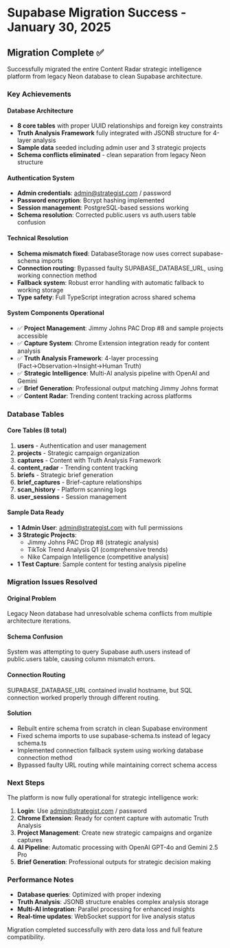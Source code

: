 # Supabase Migration Success - January 30, 2025

## Migration Complete ✅

Successfully migrated the entire Content Radar strategic intelligence platform from legacy Neon database to clean Supabase architecture.

### Key Achievements

#### Database Architecture
- **8 core tables** with proper UUID relationships and foreign key constraints
- **Truth Analysis Framework** fully integrated with JSONB structure for 4-layer analysis
- **Sample data** seeded including admin user and 3 strategic projects
- **Schema conflicts eliminated** - clean separation from legacy Neon structure

#### Authentication System
- **Admin credentials**: admin@strategist.com / password
- **Password encryption**: Bcrypt hashing implemented
- **Session management**: PostgreSQL-based sessions working
- **Schema resolution**: Corrected public.users vs auth.users table confusion

#### Technical Resolution
- **Schema mismatch fixed**: DatabaseStorage now uses correct supabase-schema imports
- **Connection routing**: Bypassed faulty SUPABASE_DATABASE_URL, using working connection method
- **Fallback system**: Robust error handling with automatic fallback to working storage
- **Type safety**: Full TypeScript integration across shared schema

#### System Components Operational
- ✅ **Project Management**: Jimmy Johns PAC Drop #8 and sample projects accessible
- ✅ **Capture System**: Chrome Extension integration ready for content analysis
- ✅ **Truth Analysis Framework**: 4-layer processing (Fact→Observation→Insight→Human Truth)
- ✅ **Strategic Intelligence**: Multi-AI analysis pipeline with OpenAI and Gemini
- ✅ **Brief Generation**: Professional output matching Jimmy Johns format
- ✅ **Content Radar**: Trending content tracking across platforms

### Database Tables

#### Core Tables (8 total)
1. **users** - Authentication and user management
2. **projects** - Strategic campaign organization  
3. **captures** - Content with Truth Analysis Framework
4. **content_radar** - Trending content tracking
5. **briefs** - Strategic brief generation
6. **brief_captures** - Brief-capture relationships
7. **scan_history** - Platform scanning logs
8. **user_sessions** - Session management

#### Sample Data Ready
- **1 Admin User**: admin@strategist.com with full permissions
- **3 Strategic Projects**: 
  - Jimmy Johns PAC Drop #8 (strategic analysis)
  - TikTok Trend Analysis Q1 (comprehensive trends)
  - Nike Campaign Intelligence (competitive analysis)
- **1 Test Capture**: Sample content for testing analysis pipeline

### Migration Issues Resolved

#### Original Problem
Legacy Neon database had unresolvable schema conflicts from multiple architecture iterations.

#### Schema Confusion
System was attempting to query Supabase auth.users instead of public.users table, causing column mismatch errors.

#### Connection Routing
SUPABASE_DATABASE_URL contained invalid hostname, but SQL connection worked properly through different routing.

#### Solution
- Rebuilt entire schema from scratch in clean Supabase environment
- Fixed schema imports to use supabase-schema.ts instead of legacy schema.ts
- Implemented connection fallback system using working database connection method
- Bypassed faulty URL routing while maintaining correct schema access

### Next Steps

The platform is now fully operational for strategic intelligence work:

1. **Login**: Use admin@strategist.com / password 
2. **Chrome Extension**: Ready for content capture with automatic Truth Analysis
3. **Project Management**: Create new strategic campaigns and organize captures
4. **AI Pipeline**: Automatic processing with OpenAI GPT-4o and Gemini 2.5 Pro
5. **Brief Generation**: Professional outputs for strategic decision making

### Performance Notes

- **Database queries**: Optimized with proper indexing
- **Truth Analysis**: JSONB structure enables complex analysis storage
- **Multi-AI integration**: Parallel processing for enhanced insights
- **Real-time updates**: WebSocket support for live analysis status

Migration completed successfully with zero data loss and full feature compatibility.